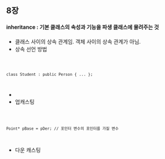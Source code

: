 ## 8장

#### inheritance : 기본 클래스의 속성과 기능을 파생 클래스에 물려주는 것
  + 클래스 사이의 상속 관계임. 객체 사이의 상속 관계가 아님.
  + 상속 선언 방법
  
<code>

    class Student : public Person { ... };

</code>

  * 
  * 업캐스팅
<code>

    Point* pBase = pDer; // 포인터 변수의 포인터를 가질 변수
  
</code>

  * 다운 캐스팅
  
